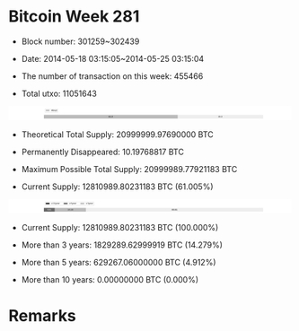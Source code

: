 # Bitcoin Week 281

- Block number: 301259~302439

- Date: 2014-05-18 03:15:05~2014-05-25 03:15:04

- The number of transaction on this week: 455466

- Total utxo: 11051643

![](../images/mined_week281.png)

- Theoretical Total Supply: 20999999.97690000 BTC

- Permanently Disappeared: 10.19768817 BTC

- Maximum Possible Total Supply: 20999989.77921183 BTC

- Current Supply: 12810989.80231183 BTC (61.005%)

![](../images/year_week281.png)


- Current Supply: 12810989.80231183 BTC (100.000%)

- More than 3 years: 1829289.62999919 BTC (14.279%)

- More than 5 years: 629267.06000000 BTC (4.912%)

- More than 10 years: 0.00000000 BTC (0.000%)

# Remarks

